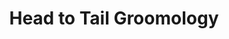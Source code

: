 ---
title: "Head to Tail Groomology"
url: /grand-junction/head-to-tail-groomology/
shop: pet grooming
---